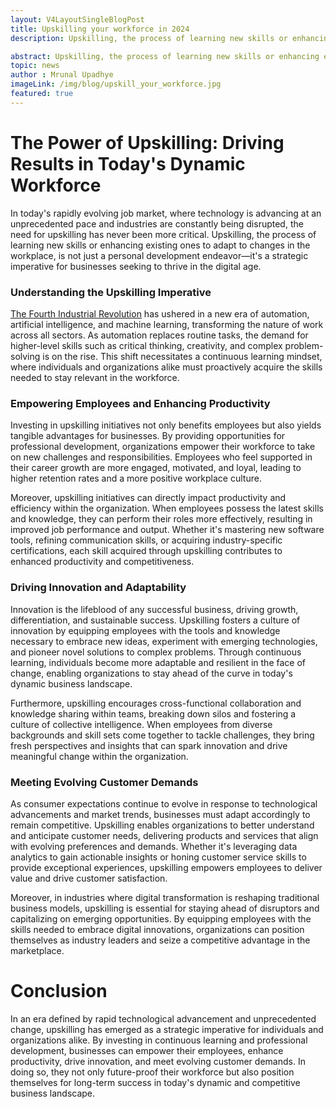 ```yaml
---
layout: V4LayoutSingleBlogPost
title: Upskilling your workforce in 2024
description: Upskilling, the process of learning new skills or enhancing existing ones to adapt to changes in the workplace

abstract: Upskilling, the process of learning new skills or enhancing existing ones to adapt to changes in the workplace
topic: news
author : Mrunal Upadhye
imageLink: /img/blog/upskill_your_workforce.jpg
featured: true
---
```

# The Power of Upskilling: Driving Results in Today's Dynamic Workforce

In today's rapidly evolving job market, where technology is advancing at an unprecedented pace and industries are constantly being disrupted, the need for upskilling has never been more critical. Upskilling, the process of learning new skills or enhancing existing ones to adapt to changes in the workplace, is not just a personal development endeavor—it's a strategic imperative for businesses seeking to thrive in the digital age.

### Understanding the Upskilling Imperative

<a href="https://www.weforum.org/agenda/2016/01/the-fourth-industrial-revolution-what-it-means-and-how-to-respond/" target="_blank">The Fourth Industrial Revolution</a> has ushered in a new era of automation, artificial intelligence, and machine learning, transforming the nature of work across all sectors. As automation replaces routine tasks, the demand for higher-level skills such as critical thinking, creativity, and complex problem-solving is on the rise. This shift necessitates a continuous learning mindset, where individuals and organizations alike must proactively acquire the skills needed to stay relevant in the workforce.

### Empowering Employees and Enhancing Productivity

Investing in upskilling initiatives not only benefits employees but also yields tangible advantages for businesses. By providing opportunities for professional development, organizations empower their workforce to take on new challenges and responsibilities. Employees who feel supported in their career growth are more engaged, motivated, and loyal, leading to higher retention rates and a more positive workplace culture.


Moreover, upskilling initiatives can directly impact productivity and efficiency within the organization. When employees possess the latest skills and knowledge, they can perform their roles more effectively, resulting in improved job performance and output. Whether it's mastering new software tools, refining communication skills, or acquiring industry-specific certifications, each skill acquired through upskilling contributes to enhanced productivity and competitiveness.

### Driving Innovation and Adaptability

Innovation is the lifeblood of any successful business, driving growth, differentiation, and sustainable success. Upskilling fosters a culture of innovation by equipping employees with the tools and knowledge necessary to embrace new ideas, experiment with emerging technologies, and pioneer novel solutions to complex problems. Through continuous learning, individuals become more adaptable and resilient in the face of change, enabling organizations to stay ahead of the curve in today's dynamic business landscape.

Furthermore, upskilling encourages cross-functional collaboration and knowledge sharing within teams, breaking down silos and fostering a culture of collective intelligence. When employees from diverse backgrounds and skill sets come together to tackle challenges, they bring fresh perspectives and insights that can spark innovation and drive meaningful change within the organization.

### Meeting Evolving Customer Demands

As consumer expectations continue to evolve in response to technological advancements and market trends, businesses must adapt accordingly to remain competitive. Upskilling enables organizations to better understand and anticipate customer needs, delivering products and services that align with evolving preferences and demands. Whether it's leveraging data analytics to gain actionable insights or honing customer service skills to provide exceptional experiences, upskilling empowers employees to deliver value and drive customer satisfaction.

Moreover, in industries where digital transformation is reshaping traditional business models, upskilling is essential for staying ahead of disruptors and capitalizing on emerging opportunities. By equipping employees with the skills needed to embrace digital innovations, organizations can position themselves as industry leaders and seize a competitive advantage in the marketplace.

# Conclusion

In an era defined by rapid technological advancement and unprecedented change, upskilling has emerged as a strategic imperative for individuals and organizations alike. By investing in continuous learning and professional development, businesses can empower their employees, enhance productivity, drive innovation, and meet evolving customer demands. In doing so, they not only future-proof their workforce but also position themselves for long-term success in today's dynamic and competitive business landscape.

